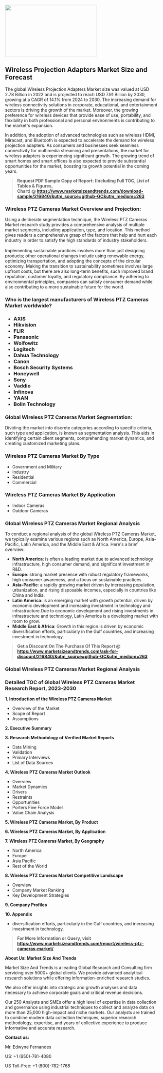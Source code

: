 <p><img class="alignnone size-medium wp-image-20088" src="https://ffe5etoiles.com/wp-content/uploads/2024/12/MST1-300x171.png" alt="" width="300" height="171" /></p><h2>Wireless Projection Adapters Market Size and Forecast</h2><p>The global Wireless Projection Adapters Market size was valued at USD 2.78 Billion in 2022 and is projected to reach USD 7.91 Billion by 2030, growing at a CAGR of 14.1% from 2024 to 2030. The increasing demand for wireless connectivity solutions in corporate, educational, and entertainment sectors is driving the growth of the market. Moreover, the growing preference for wireless devices that provide ease of use, portability, and flexibility in both professional and personal environments is contributing to the market's expansion.</p><p>In addition, the adoption of advanced technologies such as wireless HDMI, Miracast, and Bluetooth is expected to accelerate the demand for wireless projection adapters. As consumers and businesses seek seamless connectivity for multimedia streaming and presentations, the market for wireless adapters is experiencing significant growth. The growing trend of smart homes and smart offices is also expected to provide substantial opportunities for the market, boosting its growth potential in the coming years.</p></p><blockquote id="" class=""><strong>Request PDF Sample Copy of Report: (Including Full TOC, List of Tables &amp; Figures, Chart)&nbsp;@&nbsp;<strong><a href="https://www.marketsizeandtrends.com/download-sample/216840/&utm_source=github-GC&utm_medium=263" target="_blank">https://www.marketsizeandtrends.com/download-sample/216840/&utm_source=github-GC&utm_medium=263</a></strong></strong></blockquote><h3 id="" class="">Wireless PTZ Cameras Market&nbsp;Overview and Projection:</h3><p id="" class="">Using a deliberate segmentation technique, the Wireless PTZ Cameras Market research study provides a comprehensive analysis of multiple market segments, including application, type, and location. This method gives readers a comprehensive grasp of the factors that help and hurt each industry in order to satisfy the high standards of industry stakeholders. <br /> <br />Implementing sustainable practices involves more than just designing products; other operational changes include using renewable energy, optimizing transportation, and adopting the concepts of the circular economy. Making the transition to sustainability sometimes involves large upfront costs, but there are also long-term benefits, such improved brand reputation, customer loyalty, and regulatory compliance. By adhering to environmental principles, companies can satisfy consumer demand while also contributing to a more sustainable future for the world.</p><h3 id="" class="">Who is the largest manufacturers of&nbsp;Wireless PTZ Cameras Market worldwide?</h3><h3 class=""><p><ul><li>AXIS </li><li> Hikvision </li><li> FLIR </li><li> Panasonic </li><li> Wolfowitz </li><li> Logitech </li><li> Dahua Technology </li><li> Canon </li><li> Bosch Security Systems </li><li> Honeywell </li><li> Sony </li><li> Vaddio </li><li> Infinova </li><li> YAAN </li><li> Bolin Technology</li></ul></p></h3><h3 id="" class="">Global&nbsp;Wireless PTZ Cameras Market Segmentation:</h3><p id="" class="">Dividing the market into discrete categories according to specific criteria, such type and application, is known as segmentation analysis. This aids in identifying certain client segments, comprehending market dynamics, and creating customized marketing plans.</p><h3 id="" class="">Wireless PTZ Cameras Market&nbsp;By Type</h3><p><p><ul><li>Government and Military</li><li> Industry</li><li> Residential</li><li> Commercial</p></li></ul></p></p><h3 id="" class="">Wireless PTZ Cameras Market&nbsp;By Application</h3><p class=""><p><ul><li>Indoor Cameras</li><li> Outdoor Cameras</li></ul></p></p><h3 id="" class="">Global Wireless PTZ Cameras Market Regional Analysis</h3><p id="" class="">To conduct a regional analysis of the global Wireless PTZ Cameras Market, we typically examine various regions such as North America, Europe, Asia-Pacific, Latin America, and the Middle East &amp; Africa. Here's a brief overview:</p><ul><li><strong>North America</strong>: is often a leading market due to advanced technology infrastructure, high consumer demand, and significant investment in R&amp;D.</li><li><strong>Europe</strong>: strong market presence with robust regulatory frameworks, high consumer awareness, and a focus on sustainable practices.</li><li><strong>Asia-Pacific</strong>: a rapidly growing market driven by increasing population, urbanization, and rising disposable incomes, especially in countries like China and India.</li><li><strong>Latin America</strong>: is an emerging market with growth potential, driven by economic development and increasing investment in technology and infrastructure.Due to economic development and rising investments in infrastructure and technology, Latin America is a developing market with room to grow.</li><li><strong>Middle East &amp; Africa</strong>: Growth in this region is driven by economic diversification efforts, particularly in the Gulf countries, and increasing investment in technology.</li></ul><blockquote id="" class=""><strong>Get a Discount On The Purchase Of This Report @ <strong><a href="https://www.marketsizeandtrends.com/ask-for-discount/216840/&utm_source=github-GC&utm_medium=263" target="_blank">https://www.marketsizeandtrends.com/ask-for-discount/216840/&utm_source=github-GC&utm_medium=263</a></strong></strong></blockquote><h3 id="" class="">Global Wireless PTZ Cameras Market Regional Analysis</h3><h3 id="" class="">Detailed TOC of Global Wireless PTZ Cameras Market Research Report, 2023-2030</h3><p id="" class=""><strong>1. Introduction of the Wireless PTZ Cameras Market</strong></p><ul><li>Overview of the Market</li><li>Scope of Report</li><li>Assumptions</li></ul><p id="" class=""><strong>2. Executive Summary</strong></p><p id="" class=""><strong>3. Research Methodology of Verified Market Reports</strong></p><ul><li>Data Mining</li><li>Validation</li><li>Primary Interviews</li><li>List of Data Sources</li></ul><p id="" class=""><strong>4. Wireless PTZ Cameras Market Outlook</strong></p><ul><li>Overview</li><li>Market Dynamics</li><li>Drivers</li><li>Restraints</li><li>Opportunities</li><li>Porters Five Force Model</li><li>Value Chain Analysis</li></ul><p id="" class=""><strong>5. Wireless PTZ Cameras Market, By Product</strong></p><p id="" class=""><strong>6. Wireless PTZ Cameras Market, By Application</strong></p><p id="" class=""><strong>7. Wireless PTZ Cameras Market, By Geography</strong></p><ul><li>North America</li><li>Europe</li><li>Asia Pacific</li><li>Rest of the World</li></ul><p id="" class=""><strong>8. Wireless PTZ Cameras Market Competitive Landscape</strong></p><ul><li>Overview</li><li>Company Market Ranking</li><li>Key Development Strategies</li></ul><p id="" class=""><strong>9. Company Profiles</strong></p><p id="" class=""><strong>10. Appendix</strong></p><ul><li>diversification efforts, particularly in the Gulf countries, and increasing investment in technology.</li></ul><blockquote id="" class=""><strong>For More Information or Query, visit <strong><strong><a href="https://www.marketsizeandtrends.com/report/wireless-ptz-cameras-market/" target="_blank">https://www.marketsizeandtrends.com/report/wireless-ptz-cameras-market/</a></strong></strong></strong></blockquote><p id="" class=""><strong>About Us: Market Size And Trends</strong></p><p id="" class="">Market Size And Trends is a leading Global Research and Consulting firm servicing over 5000+ global clients. We provide advanced analytical research solutions while offering information-enriched research studies.</p><p id="" class="">We also offer insights into strategic and growth analyses and data necessary to achieve corporate goals and critical revenue decisions.</p><p id="" class="">Our 250 Analysts and SMEs offer a high level of expertise in data collection and governance using industrial techniques to collect and analyze data on more than 25,000 high-impact and niche markets. Our analysts are trained to combine modern data collection techniques, superior research methodology, expertise, and years of collective experience to produce informative and accurate research.</p><p id="" class=""><strong>Contact us:</strong></p><p id="" class="">Mr. Edwyne Fernandes</p><p id="" class="">US: +1 (650)-781-4080</p><p id="" class="">US Toll-Free: +1 (800)-782-1768</p>
